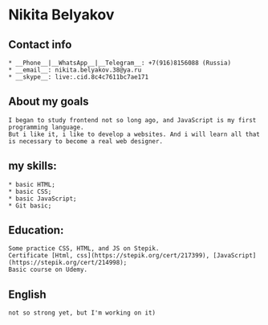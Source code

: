 # Nikita Belyakov
## Contact info
    * __Phone__|__WhatsApp__|__Telegram__: +7(916)8156088 (Russia)
    * __email__: nikita.belyakov.38@ya.ru
    * __skype__: live:.cid.8c4c7611bc7ae171
## About my goals
    I began to study frontend not so long ago, and JavaScript is my first programming language.
    But i like it, i like to develop a websites. And i will learn all that is necessary to become a real web designer.
## my skills: 
    * basic HTML;
    * basic CSS;
    * basic JavaScript;
    * Git basic;
## Education:
    Some practice CSS, HTML, and JS on Stepik.
    Certificate [Html, css](https://stepik.org/cert/217399), [JavaScript](https://stepik.org/cert/214998);
    Basic course on Udemy.
## English
    not so strong yet, but I'm working on it)
